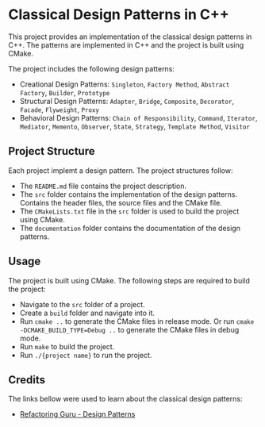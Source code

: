 # Classical Design Patterns in C++

This project provides an implementation of the classical design patterns in C++. The patterns are implemented in C++ and the project is built using CMake.

The project includes the following design patterns:

- Creational Design Patterns: `Singleton`, `Factory Method`, `Abstract Factory`, `Builder`, `Prototype`
- Structural Design Patterns: `Adapter`, `Bridge`, `Composite`, `Decorator`, `Facade`, `Flyweight`, `Proxy`
- Behavioral Design Patterns: `Chain of Responsibility`, `Command`, `Iterator`, `Mediator`, `Memento`, `Observer`, `State`, `Strategy`, `Template Method`, `Visitor`

## Project Structure

Each project implemt a design pattern. The project structures follow:

- The `README.md` file contains the project description.
- The `src` folder contains the implementation of the design patterns. Contains the header files, the source files and the CMake file.
- The `CMakeLists.txt` file in the `src` folder is used to build the project using CMake.
- The `documentation` folder contains the documentation of the design patterns.

## Usage

The project is built using CMake. The following steps are required to build the project:

- Navigate to the `src` folder of a project.
- Create a `build` folder and navigate into it.
- Run `cmake ..` to generate the CMake files in release mode. Or run `cmake -DCMAKE_BUILD_TYPE=Debug ..` to generate the CMake files in debug mode.
- Run `make` to build the project.
- Run `./{project name}` to run the project.

## Credits

The links bellow were used to learn about the classical design patterns:

- [Refactoring Guru - Design Patterns](https://refactoring.guru/design-patterns)

